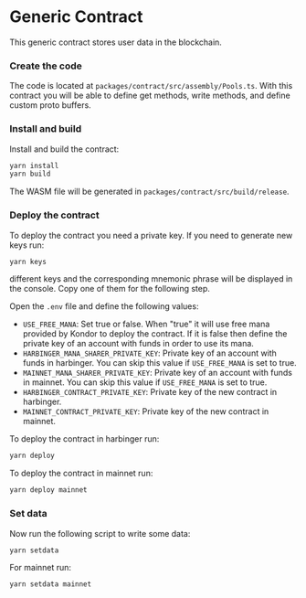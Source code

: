 # Generic Contract

This generic contract stores user data in the blockchain.

### Create the code

The code is located at `packages/contract/src/assembly/Pools.ts`. With this contract you will be able to define get methods, write methods, and define custom proto buffers.

### Install and build

Install and build the contract:

```sh
yarn install
yarn build
```

The WASM file will be generated in `packages/contract/src/build/release`.

### Deploy the contract

To deploy the contract you need a private key. If you need to generate new keys run:

```sh
yarn keys
```

different keys and the corresponding mnemonic phrase will be displayed in the console. Copy one of them for the following step.

Open the `.env` file and define the following values:

- `USE_FREE_MANA`: Set true or false. When "true" it will use free mana provided by Kondor to deploy the contract. If it is false then define the private key of an account with funds in order to use its mana.
- `HARBINGER_MANA_SHARER_PRIVATE_KEY`: Private key of an account with funds in harbinger. You can skip this value if `USE_FREE_MANA` is set to true.
- `MAINNET_MANA_SHARER_PRIVATE_KEY`: Private key of an account with funds in mainnet. You can skip this value if `USE_FREE_MANA` is set to true.
- `HARBINGER_CONTRACT_PRIVATE_KEY`: Private key of the new contract in harbinger.
- `MAINNET_CONTRACT_PRIVATE_KEY`: Private key of the new contract in mainnet.

To deploy the contract in harbinger run:

```sh
yarn deploy
```

To deploy the contract in mainnet run:

```sh
yarn deploy mainnet
```

### Set data

Now run the following script to write some data:

```sh
yarn setdata
```

For mainnet run:

```sh
yarn setdata mainnet
```
